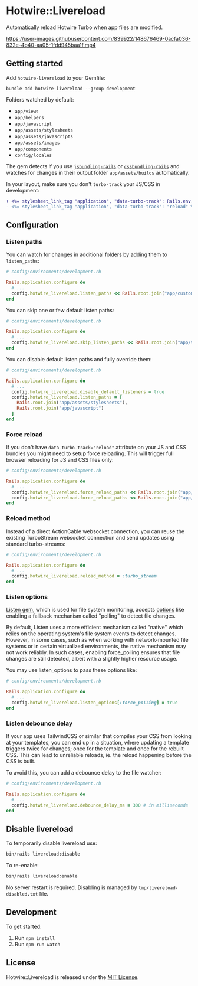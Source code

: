 # Hotwire::Livereload

Automatically reload Hotwire Turbo when app files are modified.

https://user-images.githubusercontent.com/839922/148676469-0acfa036-832e-4b40-aa05-1fdd945baa1f.mp4

## Getting started

Add `hotwire-livereload` to your Gemfile:
```
bundle add hotwire-livereload --group development
```

Folders watched by default:
- `app/views`
- `app/helpers`
- `app/javascript`
- `app/assets/stylesheets`
- `app/assets/javascripts`
- `app/assets/images`
- `app/components`
- `config/locales`

The gem detects if you use [`jsbundling-rails`](https://github.com/rails/jsbundling-rails) or [`cssbundling-rails`](https://github.com/rails/cssbundling-rails) and watches for changes in their output folder `app/assets/builds` automatically.

In your layout, make sure you don't `turbo-track` your JS/CSS in development:
```diff
+ <%= stylesheet_link_tag "application", "data-turbo-track": Rails.env.production? ? "reload" : "" %>
- <%= stylesheet_link_tag "application", "data-turbo-track": "reload" %>
```

## Configuration

### Listen paths

You can watch for changes in additional folders by adding them to `listen_paths`:
```ruby
# config/environments/development.rb

Rails.application.configure do
  # ...
  config.hotwire_livereload.listen_paths << Rails.root.join("app/custom_folder")
end
```

You can skip one or few default listen paths:
```ruby
# config/environments/development.rb

Rails.application.configure do
  # ...
  config.hotwire_livereload.skip_listen_paths << Rails.root.join("app/views")
end
```

You can disable default listen paths and fully override them:
```ruby
# config/environments/development.rb

Rails.application.configure do
  # ...
  config.hotwire_livereload.disable_default_listeners = true
  config.hotwire_livereload.listen_paths = [
    Rails.root.join("app/assets/stylesheets"),
    Rails.root.join("app/javascript")
  ]
end
```

### Force reload

If you don't have `data-turbo-track="reload"` attribute on your JS and CSS bundles you might need to setup force reloading. This will trigger full browser reloading for JS and CSS files only:
```ruby
# config/environments/development.rb

Rails.application.configure do
  # ...
  config.hotwire_livereload.force_reload_paths << Rails.root.join("app/assets/stylesheets")
  config.hotwire_livereload.force_reload_paths << Rails.root.join("app/javascript")
end
```

### Reload method

Instead of a direct ActionCable websocket connection, you can reuse the existing TurboStream websocket connection and send updates using standard turbo-streams:
```ruby
# config/environments/development.rb

Rails.application.configure do
  # ...
  config.hotwire_livereload.reload_method = :turbo_stream
end
```

### Listen options

[Listen gem](https://github.com/guard/listen), which is used for file system monitoring, accepts [options](https://github.com/guard/listen?tab=readme-ov-file#options) like enabling a fallback mechanism called "polling" to detect file changes.

By default, Listen uses a more efficient mechanism called "native" which relies on the operating system's file system events to detect changes. However, in some cases, such as when working with network-mounted file systems or in certain virtualized environments, the native mechanism may not work reliably. In such cases, enabling force_polling ensures that file changes are still detected, albeit with a slightly higher resource usage.

You may use listen_options to pass these options like:
```ruby
# config/environments/development.rb

Rails.application.configure do
  # ...
  config.hotwire_livereload.listen_options[:force_polling] = true
end
```

### Listen debounce delay

If your app uses TailwindCSS or similar that compiles your CSS from looking at your templates, you can end up in a situation, where updating a template triggers twice for changes; once for the template and once for the rebuilt CSS. This can lead to unreliable reloads, ie. the reload happening before the CSS is built.

To avoid this, you can add a debounce delay to the file watcher:

```ruby
# config/environments/development.rb

Rails.application.configure do
  # ...
  config.hotwire_livereload.debounce_delay_ms = 300 # in milliseconds
end
```

## Disable livereload

To temporarily disable livereload use:
```bash
bin/rails livereload:disable
```

To re-enable:
```bash
bin/rails livereload:enable
```

No server restart is required. Disabling is managed by `tmp/livereload-disabled.txt` file.

## Development

To get started:

1. Run `npm install`
2. Run `npm run watch`

## License

Hotwire::Livereload is released under the [MIT License](https://opensource.org/licenses/MIT).
